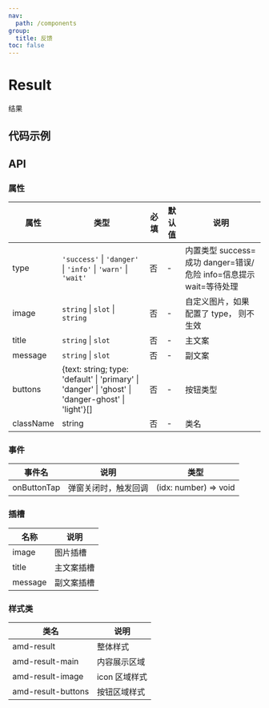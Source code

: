 ```yaml
---
nav:
  path: /components
group:
  title: 反馈
toc: false
---
```

          
# Result

结果

## 代码示例

<code src='../../demo/pages/Result'></code>

## API
    
### 属性
| 属性 | 类型 | 必填 | 默认值 | 说明 |
| -----|-----|-----|-----|----- |
| type | `'success'` &verbar; `'danger'` &verbar; `'info'` &verbar; `'warn'` &verbar; `'wait'` | 否 | - | 内置类型 success=成功 danger=错误/危险 info=信息提示 wait=等待处理 |
| image | `string` &verbar; `slot` &verbar; `string` | 否 | - | 自定义图片，如果配置了 type， 则不生效 |
| title | `string` &verbar; `slot` | 否 | - | 主文案 |
| message | `string` &verbar; `slot` | 否 | - | 副文案 |
| buttons | {text: string; type: 'default' &verbar; 'primary' &verbar; 'danger' &verbar; 'ghost' &verbar; 'danger-ghost' &verbar; 'light'}[] | 否 | - | 按钮类型 |
| className | string | 否 | - | 类名 |

### 事件

| 事件名 | 说明 | 类型 |
| -----|-----|-----|
| onButtonTap | 弹窗关闭时，触发回调 | (idx: number) => void |

### 插槽

| 名称 | 说明 |
| ----|----|
| image | 图片插槽 |
| title | 主文案插槽 |
| message | 副文案插槽 |
### 样式类

| 类名 | 说明 |
| ----|----|
| amd-result | 整体样式 |
| amd-result-main | 内容展示区域 |
| amd-result-image | icon 区域样式 |
| amd-result-buttons | 按钮区域样式 |

